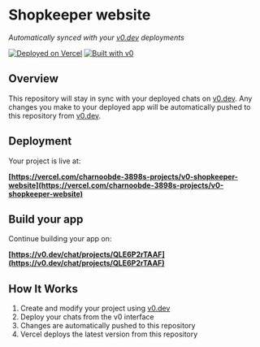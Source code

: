 # Shopkeeper website

*Automatically synced with your [v0.dev](https://v0.dev) deployments*

[![Deployed on Vercel](https://img.shields.io/badge/Deployed%20on-Vercel-black?style=for-the-badge&logo=vercel)](https://vercel.com/charnoobde-3898s-projects/v0-shopkeeper-website)
[![Built with v0](https://img.shields.io/badge/Built%20with-v0.dev-black?style=for-the-badge)](https://v0.dev/chat/projects/QLE6P2rTAAF)

## Overview

This repository will stay in sync with your deployed chats on [v0.dev](https://v0.dev).
Any changes you make to your deployed app will be automatically pushed to this repository from [v0.dev](https://v0.dev).

## Deployment

Your project is live at:

**[https://vercel.com/charnoobde-3898s-projects/v0-shopkeeper-website](https://vercel.com/charnoobde-3898s-projects/v0-shopkeeper-website)**

## Build your app

Continue building your app on:

**[https://v0.dev/chat/projects/QLE6P2rTAAF](https://v0.dev/chat/projects/QLE6P2rTAAF)**

## How It Works

1. Create and modify your project using [v0.dev](https://v0.dev)
2. Deploy your chats from the v0 interface
3. Changes are automatically pushed to this repository
4. Vercel deploys the latest version from this repository